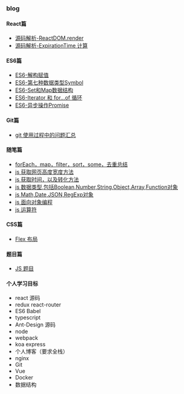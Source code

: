 ### blog

#### React篇
- [源码解析-ReactDOM.render](https://github.com/LinkChenzy/blog/issues/14)
- [源码解析-ExpirationTime 计算](https://github.com/LinkChenzy/blog/issues/16)

#### ES6篇
- [ES6-解构赋值](https://github.com/LinkChenzy/blog/issues/5)
- [ES6-第七种数据类型Symbol](https://github.com/LinkChenzy/blog/issues/6)
- [ES6-Set和Map数据结构](https://github.com/LinkChenzy/blog/issues/7)
- [ES6-Iterator 和 for...of 循环](https://github.com/LinkChenzy/blog/issues/8)
- [ES6-异步操作Promise](https://github.com/LinkChenzy/blog/issues/12)

#### Git篇
- [git 使用过程中的问题汇总](https://github.com/LinkChenzy/blog/issues/1)

#### 随笔篇
- [forEach，map，filter，sort，some，去重总结](https://github.com/LinkChenzy/blog/issues/2)
- [js 获取网页高度宽度方法](https://github.com/LinkChenzy/blog/issues/3)
- [js 获取时间，以及转化方法](https://github.com/LinkChenzy/blog/issues/4)
- [js 数据类型,包括Boolean,Number,String,Object,Array,Function对象](https://github.com/LinkChenzy/blog/issues/9)
- [js Math,Date,JSON,RegExp对象](https://github.com/LinkChenzy/blog/issues/10)
- [js 面向对象编程](https://github.com/LinkChenzy/blog/issues/11)
- [js 运算符](https://github.com/LinkChenzy/blog/issues/15)

#### CSS篇
- [Flex 布局](https://github.com/LinkChenzy/blog/issues/13)

#### 题目篇
- [JS 题目](https://github.com/LinkChenzy/blog/issues/19)


#### 个人学习目标
- react 源码
- redux react-router
- ES6 Babel
- typescript
- Ant-Design 源码
- node 
- webpack
- koa express
- 个人博客（要求全栈）
- nginx
- Git
- Vue
- Docker
- 数据结构



